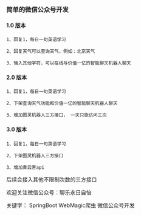 ### 简单的微信公众号开发
#### 1.0 版本
```
1、回复1，每日一句英语学习

2、回复天气可以查询天气，例如：北京天气

3、输入其他字符，可以在线与价值一亿的智能聊天机器人聊天
```

#### 2.0 版本
```
1、回复1，每日一句英语学习

2、下架查询天气功能和价值一亿的智能聊天机器人聊天

3、增加图灵机器人三方接口， 一天只能访问三次
```

#### 3.0 版本
```
1、回复1，每日一句英语学习

2、下架图灵机器人三方接口

3、增加青云客api
```

后续会接入其他不限制次数的三方接口

欢迎关注微信公众号：聊乐永日自怡

关键字： SpringBoot  WebMagic爬虫 微信公众号开发